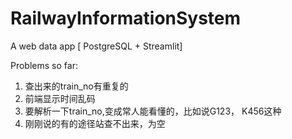 # RailwayInformationSystem
A web data app [ PostgreSQL + Streamlit]



Problems so far:
1. 查出来的train_no有重复的
2. 前端显示时间乱码
3. 要解析一下train_no,变成常人能看懂的，比如说G123， K456这种
4. 刚刚说的有的途径站查不出来，为空
